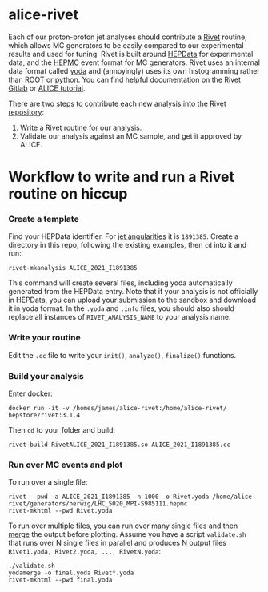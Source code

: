 # alice-rivet

Each of our proton-proton jet analyses should contribute a [Rivet](https://rivet.hepforge.org) routine, 
which allows MC generators to be easily compared to our experimental results and used for tuning.
Rivet is built around [HEPData](https://www.hepdata.net) for experimental data, and the [HEPMC](http://hepmc.web.cern.ch/hepmc/) event format
for MC generators. Rivet uses an internal data format called [yoda](https://yoda.hepforge.org) 
and (annoyingly) uses its own histogramming rather than ROOT or python. 
You can find helpful documentation on the [Rivet Gitlab](https://gitlab.com/hepcedar/rivet/-/tree/master/doc/tutorials)
or [ALICE tutorial](https://alice-doc.github.io/alice-analysis-tutorial/rivet/rivet-tutorial.html).

There are two steps to contribute each new analysis into the [Rivet repository](https://rivet.hepforge.org/rivet-coverage):
1. Write a Rivet routine for our analysis.
2. Validate our analysis against an MC sample, and get it approved by ALICE.

# Workflow to write and run a Rivet routine on hiccup

### Create a template
Find your HEPData identifier. For [jet angularities](https://inspirehep.net/literature/1891385) it is `1891385`.
Create a directory in this repo, following the existing examples, then `cd` into it and run:
```
rivet-mkanalysis ALICE_2021_I1891385
```
This command will create several files, including yoda automatically generated from the HEPData entry.
Note that if your analysis is not officially in HEPData, you can upload your submission to the sandbox and download it in yoda format.
In the `.yoda` and `.info` files, you should also should replace all instances of `RIVET_ANALYSIS_NAME` to your analysis name.

### Write your routine
Edit the `.cc` file to write your `init()`, `analyze()`, `finalize()` functions.

### Build your analysis
Enter docker:
```
docker run -it -v /homes/james/alice-rivet:/home/alice-rivet/ hepstore/rivet:3.1.4
```
Then `cd` to your folder and build:
```
rivet-build RivetALICE_2021_I1891385.so ALICE_2021_I1891385.cc
```

### Run over MC events and plot
To run over a single file:
```
rivet --pwd -a ALICE_2021_I1891385 -n 1000 -o Rivet.yoda /home/alice-rivet/generators/herwig/LHC_5020_MPI-S985111.hepmc
rivet-mkhtml --pwd Rivet.yoda
```
To run over multiple files, you can run over many single files and then 
[merge](https://gitlab.com/hepcedar/rivet/-/blob/master/doc/tutorials/merging.md) the output before plotting.
Assume you have a script `validate.sh` that runs over N single files in parallel and produces 
N output files `Rivet1.yoda, Rivet2.yoda, ..., RivetN.yoda`:
```
./validate.sh
yodamerge -o final.yoda Rivet*.yoda
rivet-mkhtml --pwd final.yoda
```

